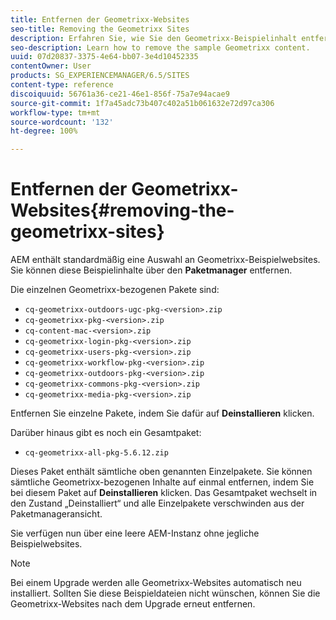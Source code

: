 ```yaml
---
title: Entfernen der Geometrixx-Websites
seo-title: Removing the Geometrixx Sites
description: Erfahren Sie, wie Sie den Geometrixx-Beispielinhalt entfernen.
seo-description: Learn how to remove the sample Geometrixx content.
uuid: 07d20837-3375-4e64-bb07-3e4d10452335
contentOwner: User
products: SG_EXPERIENCEMANAGER/6.5/SITES
content-type: reference
discoiquuid: 56761a36-ce21-46e1-856f-75a7e94acae9
source-git-commit: 1f7a45adc73b407c402a51b061632e72d97ca306
workflow-type: tm+mt
source-wordcount: '132'
ht-degree: 100%

---
```



# Entfernen der Geometrixx-Websites{#removing-the-geometrixx-sites}

AEM enthält standardmäßig eine Auswahl an Geometrixx-Beispielwebsites. Sie können diese Beispielinhalte über den **Paketmanager** entfernen.

Die einzelnen Geometrixx-bezogenen Pakete sind:

* `cq-geometrixx-outdoors-ugc-pkg-<version>.zip`
* `cq-geometrixx-pkg-<version>.zip`
* `cq-content-mac-<version>.zip`
* `cq-geometrixx-login-pkg-<version>.zip`
* `cq-geometrixx-users-pkg-<version>.zip`
* `cq-geometrixx-workflow-pkg-<version>.zip`
* `cq-geometrixx-outdoors-pkg-<version>.zip`
* `cq-geometrixx-commons-pkg-<version>.zip`
* `cq-geometrixx-media-pkg-<version>.zip`

Entfernen Sie einzelne Pakete, indem Sie dafür auf **Deinstallieren** klicken.

Darüber hinaus gibt es noch ein Gesamtpaket:

* `cq-geometrixx-all-pkg-5.6.12.zip`

Dieses Paket enthält sämtliche oben genannten Einzelpakete. Sie können sämtliche Geometrixx-bezogenen Inhalte auf einmal entfernen, indem Sie bei diesem Paket auf **Deinstallieren** klicken. Das Gesamtpaket wechselt in den Zustand „Deinstalliert“ und alle Einzelpakete verschwinden aus der Paketmanageransicht.

Sie verfügen nun über eine leere AEM-Instanz ohne jegliche Beispielwebsites.

>[!NOTE]
>
>Bei einem Upgrade werden alle Geometrixx-Websites automatisch neu installiert. Sollten Sie diese Beispieldateien nicht wünschen, können Sie die Geometrixx-Websites nach dem Upgrade erneut entfernen.

